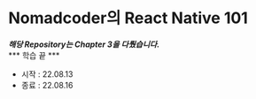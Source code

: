 # Nomadcoder의 React Native 101
***해당 Repository는 Chapter 3을 다뤘습니다.***  
*** 학습 끝 ***  
  
- 시작 : 22.08.13  
- 종료 : 22.08.16